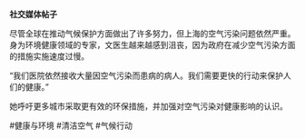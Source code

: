 **社交媒体帖子**

尽管全球在推动气候保护方面做出了许多努力，但上海的空气污染问题依然严重。身为环境健康领域的专家，文医生越来越感到沮丧，因为政府在减少空气污染方面的措施实施速度过慢。

“我们医院依然接收大量因空气污染而患病的病人。我们需要更快的行动来保护人们的健康。”

她呼吁更多城市采取更有效的环保措施，并加强对空气污染对健康影响的认识。

#健康与环境 #清洁空气 #气候行动
